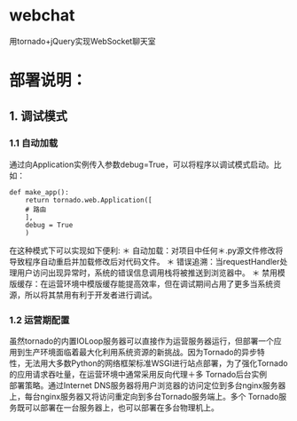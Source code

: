 # webchat
用tornado+jQuery实现WebSocket聊天室

# 部署说明：
## 1. 调试模式
### 1.1 自动加载
通过向Application实例传入参数debug=True，可以将程序以调试模式启动。比如：<br>
```
def make_app():
    return tornado.web.Application([
    # 路由
    ],
    debug = True
    )
```
在这种模式下可以实现如下便利:
＊ 自动加载：对项目中任何＊.py源文件修改将导致程序自动重启并加载修改后对代码文件。
＊ 错误追溯：当requestHandler处理用户访问出现异常时，系统的错误信息调用栈将被推送到浏览器中。
＊ 禁用模版缓存：在运营环境中模版缓存能提高效率，但在调试期间占用了更多当系统资源，所以将其禁用有利于开发者进行调试。
          
### 1.2 运营期配置
虽然tornado的内置IOLoop服务器可以直接作为运营服务器运行，但部署一个应用到生产环境面临着最大化利用系统资源的新挑战。因为Tornado的异步特            性，无法用大多数Python的网络框架标准WSGI进行站点部署，为了强化Tornado的应用请求吞吐量，在运营环境中通常采用反向代理＋多 Tornado后台实例          部署策略。通过Internet DNS服务器将用户浏览器的访问定位到多台nginx服务器上，每台nginx服务器又将访问重定向到多台Tornado服务端上。多个              Tornado服务既可以部署在一台服务器上，也可以部署在多台物理机上。
